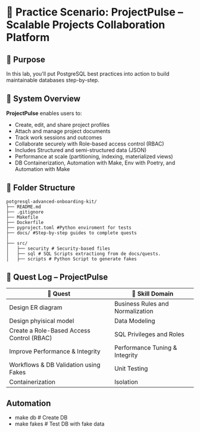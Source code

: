# 🧠 Practice Scenario: ProjectPulse – Scalable Projects Collaboration Platform

## 🧭 Purpose
In this lab, you'll put PostgreSQL best practices into action to build maintainable databases step-by-step.

## 🧱 System Overview
**ProjectPulse** enables users to:

- Create, edit, and share project profiles
- Attach and manage project documents
- Track work sessions and outcomes
- Collaborate securely with Role-based access control (RBAC)
- Includes Structured and semi-structured data (JSON)
- Performance at scale (partitioning, indexing, materialized views)
- DB Containerization, Automation with Make, Env with Poetry, and Automation with Make

## 📁 Folder Structure

```plaintext
potgresql-advanced-onboarding-kit/
├── README.md
├── .gitignore
├── Makefile
├── Dockerfile
├── pyproject.toml #Python enviroment for tests
├── docs/ #Step-by-step guides to complete quests
│
├── src/
│   ├── security # Security-based files
│   ├── sql # SQL Scripts extractiong from de docs/quests.
│   ├── scripts # Python Script to generate fakes
```


## 🧩 Quest Log – ProjectPulse


| 🧩 Quest                                                   | 🧠 Skill Domain                  |
|------------------------------------------------------------|----------------------------------|
| Design ER diagram                                          | Business Rules and Normalization |
| Design phyisical model                                     | Data Modeling                    |
| Create a Role-Based Access Control (RBAC)                  | SQL Privileges and Roles         |
| Improve Performance & Integrity                            | Performance Tuning & Integrity   |
| Workflows & DB Validation using Fakes                      | Unit Testing                     |
| Containerization                                           | Isolation            |

## Automation
- make db           # Create DB
- make fakes        # Test DB with fake data
